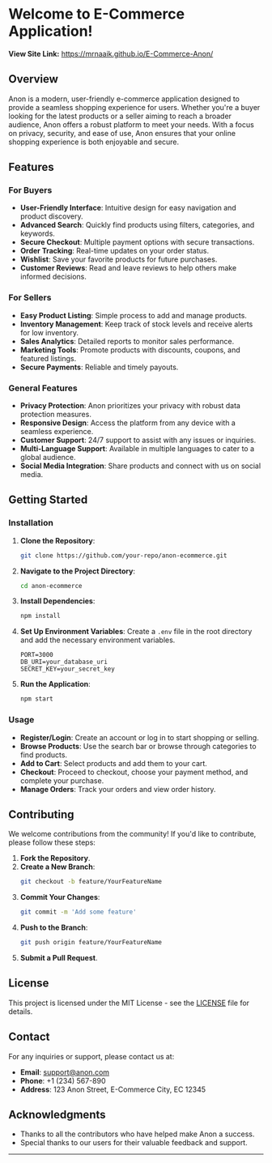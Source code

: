 # Welcome to E-Commerce Application!

**View Site Link:** https://mrnaaik.github.io/E-Commerce-Anon/

## Overview

Anon is a modern, user-friendly e-commerce application designed to provide a seamless shopping experience for users. Whether you're a buyer looking for the latest products or a seller aiming to reach a broader audience, Anon offers a robust platform to meet your needs. With a focus on privacy, security, and ease of use, Anon ensures that your online shopping experience is both enjoyable and secure.

## Features

### For Buyers

- **User-Friendly Interface**: Intuitive design for easy navigation and product discovery.
- **Advanced Search**: Quickly find products using filters, categories, and keywords.
- **Secure Checkout**: Multiple payment options with secure transactions.
- **Order Tracking**: Real-time updates on your order status.
- **Wishlist**: Save your favorite products for future purchases.
- **Customer Reviews**: Read and leave reviews to help others make informed decisions.

### For Sellers

- **Easy Product Listing**: Simple process to add and manage products.
- **Inventory Management**: Keep track of stock levels and receive alerts for low inventory.
- **Sales Analytics**: Detailed reports to monitor sales performance.
- **Marketing Tools**: Promote products with discounts, coupons, and featured listings.
- **Secure Payments**: Reliable and timely payouts.

### General Features

- **Privacy Protection**: Anon prioritizes your privacy with robust data protection measures.
- **Responsive Design**: Access the platform from any device with a seamless experience.
- **Customer Support**: 24/7 support to assist with any issues or inquiries.
- **Multi-Language Support**: Available in multiple languages to cater to a global audience.
- **Social Media Integration**: Share products and connect with us on social media.

## Getting Started

### Installation

1. **Clone the Repository**:
   ```bash
   git clone https://github.com/your-repo/anon-ecommerce.git
   ```
2. **Navigate to the Project Directory**:
   ```bash
   cd anon-ecommerce
   ```
3. **Install Dependencies**:
   ```bash
   npm install
   ```
4. **Set Up Environment Variables**:
   Create a `.env` file in the root directory and add the necessary environment variables.
   ```env
   PORT=3000
   DB_URI=your_database_uri
   SECRET_KEY=your_secret_key
   ```
5. **Run the Application**:
   ```bash
   npm start
   ```

### Usage

- **Register/Login**: Create an account or log in to start shopping or selling.
- **Browse Products**: Use the search bar or browse through categories to find products.
- **Add to Cart**: Select products and add them to your cart.
- **Checkout**: Proceed to checkout, choose your payment method, and complete your purchase.
- **Manage Orders**: Track your orders and view order history.

## Contributing

We welcome contributions from the community! If you'd like to contribute, please follow these steps:

1. **Fork the Repository**.
2. **Create a New Branch**:
   ```bash
   git checkout -b feature/YourFeatureName
   ```
3. **Commit Your Changes**:
   ```bash
   git commit -m 'Add some feature'
   ```
4. **Push to the Branch**:
   ```bash
   git push origin feature/YourFeatureName
   ```
5. **Submit a Pull Request**.

## License

This project is licensed under the MIT License - see the [LICENSE](LICENSE) file for details.

## Contact

For any inquiries or support, please contact us at:

- **Email**: support@anon.com
- **Phone**: +1 (234) 567-890
- **Address**: 123 Anon Street, E-Commerce City, EC 12345

## Acknowledgments

- Thanks to all the contributors who have helped make Anon a success.
- Special thanks to our users for their valuable feedback and support.

---
